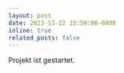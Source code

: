 ```yaml
---
layout: post
date: 2023-11-22 15:59:00-0400
inline: true
related_posts: false
---
```


Projekt ist gestartet.